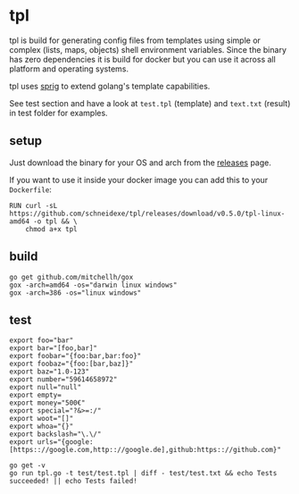 # tpl

tpl is build for generating config files from templates using simple or complex (lists, maps, objects) shell environment 
variables. Since the binary has zero dependencies it is build for docker but you can use it across all platform and 
operating systems.

tpl uses [sprig](https://github.com/Masterminds/sprig) to extend golang's template capabilities.

See test section and have a look at `test.tpl` (template) and `text.txt` (result) in test folder for examples.

## setup

Just download the binary for your OS and arch from the [releases](https://github.com/schneidexe/tpl/releases) page. 

If you want to use it inside your docker image you can add this to your `Dockerfile`:

```
RUN curl -sL https://github.com/schneidexe/tpl/releases/download/v0.5.0/tpl-linux-amd64 -o tpl && \
    chmod a+x tpl
```

## build 
```
go get github.com/mitchellh/gox
gox -arch=amd64 -os="darwin linux windows"
gox -arch=386 -os="linux windows"
```

## test
```
export foo="bar"
export bar="[foo,bar]"
export foobar="{foo:bar,bar:foo}"
export foobaz="{foo:[bar,baz]}" 
export baz="1.0-123"
export number="59614658972"
export null="null"
export empty=
export money="500€"
export special="?&>=:/"
export woot="[]"
export whoa="{}"
export backslash="\.\/"
export urls="{google:[https:://google.com,http:://google.de],github:https:://github.com}"

go get -v
go run tpl.go -t test/test.tpl | diff - test/test.txt && echo Tests succeeded! || echo Tests failed!
```
